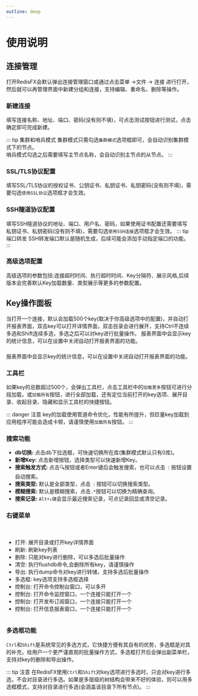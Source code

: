 ```yaml
---
outline: deep
---
```

<script setup>
import ImageWithTheme from '../.vitepress/components/ImageWithTheme.vue'
</script>

# 使用说明



## 连接管理
打开RedisFX会默认弹出连接管理窗口或通过点击菜单 &rarr;<span style="color: var(--vp-c-brand);">文件</span> &rarr; <span style="color: var(--vp-c-brand);">连接</span> 进行打开，然后就可以再管理界面中新建分组和连接，支持编辑、重命名、删除等操作。
<ImageWithTheme 
  light-src="/png/manual/zh/connection.png"
  dark-src="/png/manual/zh/connection_dark.png"
  alt="连接管理"
  margin="10px 120px 10px 120px"
/>


### 新建连接
填写连接名称、地址、端口、密码(没有则不填)，可点击测试按钮进行测试，点击确定即可完成新建。

::: tip 集群和哨兵模式
集群模式只需勾选`集群模式`选项框即可，会自动识别集群模式下的节点。
<br/>
哨兵模式勾选之后需要填写主节点名称，会自动识别主节点的从节点。
:::

<ImageWithTheme 
  light-src="/png/manual/zh/new_connection.png"
  dark-src="/png/manual/zh/new_connection_dark.png"
  alt="新建连接"
  margin="10px 120px 10px 120px"
/>

### SSL/TLS协议配置
填写SSL/TLS协议的授权证书、公钥证书、私钥证书、私钥密码(没有则不填)，需要勾选`使用SSL协议`选项框才会生效。
<ImageWithTheme 
  light-src="/png/manual/zh/ssl.png"
  dark-src="/png/manual/zh/ssl_dark.png"
  alt="SSL/TLS协议配置"
  margin="10px 120px 10px 120px"
/>


### SSH隧道协议配置
填写SSH隧道协议的地址、端口、用户名、密码，如果使用证书配置还需要填写私钥证书、私钥密码(没有则不填)，需要勾选`使用SSH连接`选项框才会生效。
::: tip 端口转发
SSH转发端口默认是随机生成，后续可能会添加手动指定端口的功能。
:::
<ImageWithTheme 
  light-src="/png/manual/zh/ssh.png"
  dark-src="/png/manual/zh/ssh_dark.png"
  alt="SSL/TLS协议配置"
  margin="10px 120px 10px 120px"
/>

### 高级选项配置
高级选项的参数包括:连接超时时间、执行超时时间、Key分隔符、展示风格,后续版本会完善默认Key加载数量、类型展示等更多的参数配置。
<ImageWithTheme 
  light-src="/png/manual/zh/advanced.png"
  dark-src="/png/manual/zh/advanced_dark.png"
  alt="高级选项配置"
  margin="10px 120px 10px 120px"
/>

## Key操作面板
当打开一个连接，默认会加载500个key(取决于你高级选项中的配置)，并自动打开报表界面，双击key可以打开详情界面，双击目录会进行展开，支持Ctrl不连续多选和Shift连续多选，多选之后可以对key进行批量操作。
报表界面中会显示key的统计信息，可以在设置中关闭自动打开报表界面的功能。
<div class="tip custom-block" style="padding-top: 8px">
报表界面中会显示key的统计信息，可以在设置中关闭自动打开报表界面的功能。
</div>

### 工具栏
如果key的总数超过500个，会弹出工具栏，点击工具栏中的`加载更多`按钮可进行分段加载，或`加载所有`按钮，进行全部加载，还有定位当前打开的key选项、展开目录、收起目录、隐藏和显示工具栏的快捷按钮。

<ImageWithTheme 
  light-src="/png/manual/zh/key_tool.png"
  dark-src="/png/manual/zh/key_tool_dark.png"
  alt="搜索"
  margin="10px 120px 10px 120px"
/>

::: danger 注意
key的加载使用管道命令优化，性能有所提升，但巨量key加载到应用程序可能会造成卡顿，请谨慎使用`加载所有`按钮。
:::

### 搜索功能
- **db切换:** 点击db下拉选框，可快速切换所在库(集群模式默认只有0库)。
- **新增Key:** 点击新增按钮，选择类型可以快速新增Key。
- **搜索触发方式:** 点击&#x1F50D;按钮或者Enter键后会触发搜索，也可以点击 `⋮`按钮设置自动搜索。
- **搜索类型:** 默认是全部类型，点击 `⋮`按钮可以切换搜索类型。
- **模糊搜索:** 默认是模糊搜索，点击`.*`按钮可以切换为精确查询。
- **搜索记录:** `Alt+↓键`会显示最近搜索记录，可点记录回显或清空记录。

<ImageWithTheme 
  light-src="/png/manual/zh/search.png"
  dark-src="/png/manual/zh/search_dark.png"
  alt="搜索"
  margin="10px 120px 10px 120px"
/>

### 右键菜单

<div style="display: flex; align-items: flex-start; justify-content: space-between;">
  <div style="flex: 1; text-align: left;margin-top: 20px;">
     <ul>
      <li>打开: 展开目录或打开key详情界面</li>
      <li>刷新: 刷新key列表</li>
      <li>删除: 只能对key进行删除，可以多选后批量操作</li>
      <li>清空: 执行flushdb命令,会删除所有key，请谨慎操作</li>
      <li>导出: 执行dump命令对key进行转储，支持多选后批量操作</li>
      <li>多选框: key选项支持多选框选择</li>
      <li>控制台: 打开命令控制台窗口，可以多开</li>
      <li>控制台: 打开命令监控窗口，一个连接只能打开一个</li>
      <li>控制台: 打开发布订阅窗口，一个连接只能打开一个</li>
      <li>控制台: 打开信息报表窗口，一个连接只能打开一个</li>
    </ul>
  </div>
  <div style="margin-left: 20px;margin-right: 60px;">
    <ImageWithTheme 
      light-src="/png/manual/zh/key_right_menu.png"
      dark-src="/png/manual/zh/key_right_menu_dark.png"
      alt="右键菜单"
      style="display: block; margin: 0;"
    />
  </div>
</div>

### 多选框功能

`Ctrl`和`Shift`是系统常见的多选方式，它快捷方便有其自有的优势，多选框是对其的补充，给用户一个更严谨直观的批量操作方式，多选框打开后会弹出副菜单栏，支持对key的删除和导出操作。

::: tip 注意
在RedisFX使用`Ctrl`和`Shift`对key选项进行多选时，只会对key进行多选，不会对目录进行多选。如果是多层级的树结构会带来不好的体验，则可以用多选框模式，支持对目录进行多选(会涵盖该目录下所有节点)。
:::

<ImageWithTheme 
  light-src="/png/manual/zh/key_checkbox.png"
  dark-src="/png/manual/zh/key_checkbox_dark.png"
  alt="搜索"
  margin="10px 120px 10px 120px"
/>